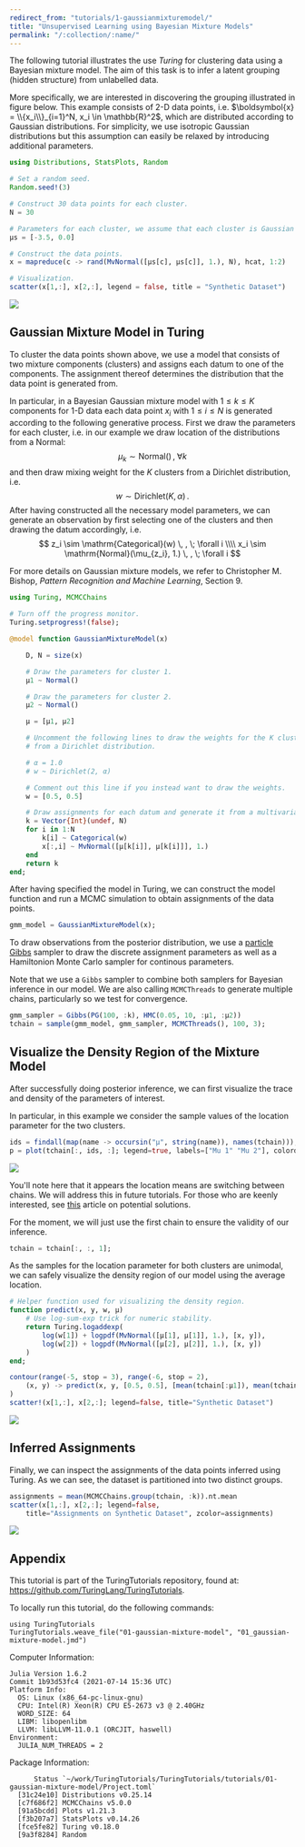 ```yaml
---
redirect_from: "tutorials/1-gaussianmixturemodel/"
title: "Unsupervised Learning using Bayesian Mixture Models"
permalink: "/:collection/:name/"
---
```



The following tutorial illustrates the use *Turing* for clustering data using a Bayesian mixture model. The aim of this task is to infer a latent grouping (hidden structure) from unlabelled data.

More specifically, we are interested in discovering the grouping illustrated in figure below. This example consists of 2-D data points, i.e. $\boldsymbol{x} = \\{x_i\\}_{i=1}^N, x_i \in \mathbb{R}^2$, which are distributed according to Gaussian distributions. For simplicity, we use isotropic Gaussian distributions but this assumption can easily be relaxed by introducing additional parameters. 


```julia
using Distributions, StatsPlots, Random

# Set a random seed.
Random.seed!(3)

# Construct 30 data points for each cluster.
N = 30

# Parameters for each cluster, we assume that each cluster is Gaussian distributed in the example.
μs = [-3.5, 0.0]

# Construct the data points.
x = mapreduce(c -> rand(MvNormal([μs[c], μs[c]], 1.), N), hcat, 1:2)

# Visualization.
scatter(x[1,:], x[2,:], legend = false, title = "Synthetic Dataset")
```

![](figures/01_gaussian-mixture-model_1_1.png)



## Gaussian Mixture Model in Turing

To cluster the data points shown above, we use a model that consists of two mixture components (clusters) and assigns each datum to one of the components. The assignment thereof determines the distribution that the data point is generated from.

In particular, in a Bayesian Gaussian mixture model with $1 \leq k \leq K$ components for 1-D data each data point $x_i$ with $1 \leq i \leq N$ is generated according to the following generative process.
First we draw the parameters for each cluster, i.e. in our example we draw location of the distributions from a Normal:
$$
\mu_k \sim \mathrm{Normal}() \, , \;  \forall k
$$
and then draw mixing weight for the $K$ clusters from a Dirichlet distribution, i.e.
$$
    w \sim \mathrm{Dirichlet}(K, \alpha) \, .
$$
After having constructed all the necessary model parameters, we can generate an observation by first selecting one of the clusters and then drawing the datum accordingly, i.e.
$$
    z_i \sim \mathrm{Categorical}(w) \, , \;  \forall i \\\\
    x_i \sim \mathrm{Normal}(\mu_{z_i}, 1.) \, , \;  \forall i
$$

For more details on Gaussian mixture models, we refer to Christopher M. Bishop, *Pattern Recognition and Machine Learning*, Section 9.

```julia
using Turing, MCMCChains

# Turn off the progress monitor.
Turing.setprogress!(false);
```


```julia
@model function GaussianMixtureModel(x)

    D, N = size(x)

    # Draw the parameters for cluster 1.
    μ1 ~ Normal()

    # Draw the parameters for cluster 2.
    μ2 ~ Normal()

    μ = [μ1, μ2]

    # Uncomment the following lines to draw the weights for the K clusters
    # from a Dirichlet distribution.

    # α = 1.0
    # w ~ Dirichlet(2, α)

    # Comment out this line if you instead want to draw the weights.
    w = [0.5, 0.5]

    # Draw assignments for each datum and generate it from a multivariate normal.
    k = Vector{Int}(undef, N)
    for i in 1:N
        k[i] ~ Categorical(w)
        x[:,i] ~ MvNormal([μ[k[i]], μ[k[i]]], 1.)
    end
    return k
end;
```




After having specified the model in Turing, we can construct the model function and run a MCMC simulation to obtain assignments of the data points.

```julia
gmm_model = GaussianMixtureModel(x);
```




To draw observations from the posterior distribution, we use a [particle Gibbs](https://www.stats.ox.ac.uk/~doucet/andrieu_doucet_holenstein_PMCMC.pdf) sampler to draw the discrete assignment parameters as well as a Hamiltonion Monte Carlo sampler for continous parameters.

Note that we use a `Gibbs` sampler to combine both samplers for Bayesian inference in our model.
We are also calling `MCMCThreads` to generate multiple chains, particularly so we test for convergence.

```julia
gmm_sampler = Gibbs(PG(100, :k), HMC(0.05, 10, :μ1, :μ2))
tchain = sample(gmm_model, gmm_sampler, MCMCThreads(), 100, 3);
```





## Visualize the Density Region of the Mixture Model

After successfully doing posterior inference, we can first visualize the trace and density of the parameters of interest.

In particular, in this example we consider the sample values of the location parameter for the two clusters.

```julia
ids = findall(map(name -> occursin("μ", string(name)), names(tchain)));
p = plot(tchain[:, ids, :]; legend=true, labels=["Mu 1" "Mu 2"], colordim=:parameter)
```

![](figures/01_gaussian-mixture-model_7_1.png)



You'll note here that it appears the location means are switching between chains. We will address this in future tutorials. For those who are keenly interested, see [this](https://mc-stan.org/users/documentation/case-studies/identifying_mixture_models.html) article on potential solutions.

For the moment, we will just use the first chain to ensure the validity of our inference.

```julia
tchain = tchain[:, :, 1];
```




As the samples for the location parameter for both clusters are unimodal, we can safely visualize the density region of our model using the average location.

```julia
# Helper function used for visualizing the density region.
function predict(x, y, w, μ)
    # Use log-sum-exp trick for numeric stability.
    return Turing.logaddexp(
        log(w[1]) + logpdf(MvNormal([μ[1], μ[1]], 1.), [x, y]),
        log(w[2]) + logpdf(MvNormal([μ[2], μ[2]], 1.), [x, y])
    )
end;
```


```julia
contour(range(-5, stop = 3), range(-6, stop = 2),
    (x, y) -> predict(x, y, [0.5, 0.5], [mean(tchain[:μ1]), mean(tchain[:μ2])])
)
scatter!(x[1,:], x[2,:]; legend=false, title="Synthetic Dataset")
```

![](figures/01_gaussian-mixture-model_10_1.png)



## Inferred Assignments

Finally, we can inspect the assignments of the data points inferred using Turing. As we can see, the dataset is partitioned into two distinct groups.


```julia
assignments = mean(MCMCChains.group(tchain, :k)).nt.mean
scatter(x[1,:], x[2,:]; legend=false,
    title="Assignments on Synthetic Dataset", zcolor=assignments)
```

![](figures/01_gaussian-mixture-model_11_1.png)


## Appendix
 This tutorial is part of the TuringTutorials repository, found at: <https://github.com/TuringLang/TuringTutorials>.

To locally run this tutorial, do the following commands:
```julia, eval = false
using TuringTutorials
TuringTutorials.weave_file("01-gaussian-mixture-model", "01_gaussian-mixture-model.jmd")
```

Computer Information:
```
Julia Version 1.6.2
Commit 1b93d53fc4 (2021-07-14 15:36 UTC)
Platform Info:
  OS: Linux (x86_64-pc-linux-gnu)
  CPU: Intel(R) Xeon(R) CPU E5-2673 v3 @ 2.40GHz
  WORD_SIZE: 64
  LIBM: libopenlibm
  LLVM: libLLVM-11.0.1 (ORCJIT, haswell)
Environment:
  JULIA_NUM_THREADS = 2

```

Package Information:

```
      Status `~/work/TuringTutorials/TuringTutorials/tutorials/01-gaussian-mixture-model/Project.toml`
  [31c24e10] Distributions v0.25.14
  [c7f686f2] MCMCChains v5.0.0
  [91a5bcdd] Plots v1.21.3
  [f3b207a7] StatsPlots v0.14.26
  [fce5fe82] Turing v0.18.0
  [9a3f8284] Random

```
